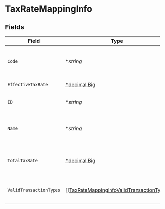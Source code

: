 # TaxRateMappingInfo


## Fields

| Field                                                                                                       | Type                                                                                                        | Required                                                                                                    | Description                                                                                                 | Example                                                                                                     |
| ----------------------------------------------------------------------------------------------------------- | ----------------------------------------------------------------------------------------------------------- | ----------------------------------------------------------------------------------------------------------- | ----------------------------------------------------------------------------------------------------------- | ----------------------------------------------------------------------------------------------------------- |
| `Code`                                                                                                      | **string*                                                                                                   | :heavy_minus_sign:                                                                                          | Code for the tax rate from the accounting platform.                                                         | UK Standard Rate (Bills)                                                                                    |
| `EffectiveTaxRate`                                                                                          | [*decimal.Big](https://pkg.go.dev/github.com/ericlagergren/decimal#Big)                                     | :heavy_minus_sign:                                                                                          | Effective tax rate.                                                                                         | 20                                                                                                          |
| `ID`                                                                                                        | **string*                                                                                                   | :heavy_minus_sign:                                                                                          | Unique identifier of tax rate.                                                                              | 59_Bills                                                                                                    |
| `Name`                                                                                                      | **string*                                                                                                   | :heavy_minus_sign:                                                                                          | Name of the tax rate in the accounting platform.                                                            | UK Standard Rate (Bills) Bills                                                                              |
| `TotalTaxRate`                                                                                              | [*decimal.Big](https://pkg.go.dev/github.com/ericlagergren/decimal#Big)                                     | :heavy_minus_sign:                                                                                          | Total (not compounded) sum of the components of a tax rate.                                                 | 20                                                                                                          |
| `ValidTransactionTypes`                                                                                     | [][TaxRateMappingInfoValidTransactionTypes](../../models/shared/taxratemappinginfovalidtransactiontypes.md) | :heavy_minus_sign:                                                                                          | Supported transaction types for the account.                                                                |                                                                                                             |